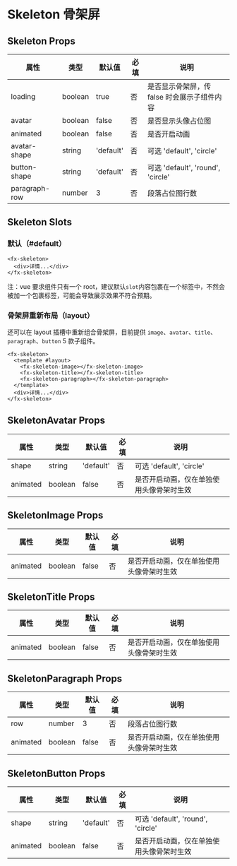 # Skeleton 骨架屏

## Skeleton Props

| 属性          | 类型    | 默认值    | 必填 | 说明                                        |
| ------------- | ------- | --------- | ---- | ------------------------------------------- |
| loading       | boolean | true      | 否   | 是否显示骨架屏，传 false 时会展示子组件内容 |
| avatar        | boolean | false     | 否   | 是否显示头像占位图                          |
| animated      | boolean | false     | 否   | 是否开启动画                                |
| avatar-shape  | string  | 'default' | 否   | 可选 'default', 'circle'                    |
| button-shape  | string  | 'default' | 否   | 可选 'default', 'round', 'circle'           |
| paragraph-row | number  | 3         | 否   | 段落占位图行数                              |

## Skeleton Slots

### 默认（#default）

```
<fx-skeleton>
  <div>详情...</div>
</fx-skeleton>
```

注：vue 要求组件只有一个 root，建议默认`slot`内容包裹在一个标签中，不然会被加一个包裹标签，可能会导致展示效果不符合预期。

### 骨架屏重新布局（layout）

还可以在 layout 插槽中重新组合骨架屏，目前提供 `image`、`avatar`、`title`、`paragraph`、`button` 5 款子组件。

```
<fx-skeleton>
  <template #layout>
    <fx-skeleton-image></fx-skeleton-image>
    <fx-skeleton-title></fx-skeleton-title>
    <fx-skeleton-paragraph></fx-skeleton-paragraph>
  </template>
  <div>详情...</div>
</fx-skeleton>
```

## SkeletonAvatar Props

| 属性     | 类型    | 默认值    | 必填 | 说明                                     |
| -------- | ------- | --------- | ---- | ---------------------------------------- |
| shape    | string  | 'default' | 否   | 可选 'default', 'circle'                 |
| animated | boolean | false     | 否   | 是否开启动画，仅在单独使用头像骨架时生效 |

## SkeletonImage Props

| 属性     | 类型    | 默认值 | 必填 | 说明                                     |
| -------- | ------- | ------ | ---- | ---------------------------------------- |
| animated | boolean | false  | 否   | 是否开启动画，仅在单独使用头像骨架时生效 |

## SkeletonTitle Props

| 属性     | 类型    | 默认值 | 必填 | 说明                                     |
| -------- | ------- | ------ | ---- | ---------------------------------------- |
| animated | boolean | false  | 否   | 是否开启动画，仅在单独使用头像骨架时生效 |

## SkeletonParagraph Props

| 属性     | 类型    | 默认值 | 必填 | 说明                                     |
| -------- | ------- | ------ | ---- | ---------------------------------------- |
| row      | number  | 3      | 否   | 段落占位图行数                           |
| animated | boolean | false  | 否   | 是否开启动画，仅在单独使用头像骨架时生效 |

## SkeletonButton Props

| 属性     | 类型    | 默认值    | 必填 | 说明                                     |
| -------- | ------- | --------- | ---- | ---------------------------------------- |
| shape    | string  | 'default' | 否   | 可选 'default', 'round', 'circle'        |
| animated | boolean | false     | 否   | 是否开启动画，仅在单独使用头像骨架时生效 |
